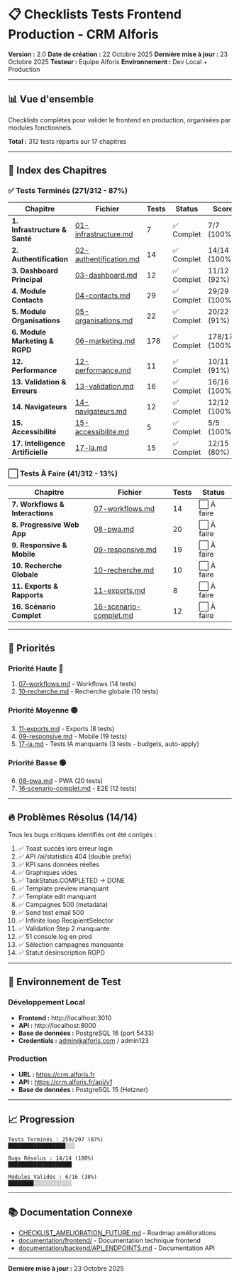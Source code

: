 # 📋 Checklists Tests Frontend Production - CRM Alforis

**Version :** 2.0
**Date de création :** 22 Octobre 2025
**Dernière mise à jour :** 23 Octobre 2025
**Testeur :** Équipe Alforis
**Environnement :** Dev Local + Production

---

## 📊 Vue d'ensemble

Checklists complètes pour valider le frontend en production, organisées par modules fonctionnels.

**Total :** 312 tests répartis sur 17 chapitres

---

## 📑 Index des Chapitres

### ✅ Tests Terminés (271/312 - 87%)

| Chapitre | Fichier | Tests | Status | Score |
|----------|---------|-------|--------|-------|
| **1. Infrastructure & Santé** | [01-infrastructure.md](01-infrastructure.md) | 7 | ✅ Complet | 7/7 (100%) |
| **2. Authentification** | [02-authentification.md](02-authentification.md) | 14 | ✅ Complet | 14/14 (100%) |
| **3. Dashboard Principal** | [03-dashboard.md](03-dashboard.md) | 12 | ✅ Complet | 11/12 (92%) |
| **4. Module Contacts** | [04-contacts.md](04-contacts.md) | 29 | ✅ Complet | 29/29 (100%) |
| **5. Module Organisations** | [05-organisations.md](05-organisations.md) | 22 | ✅ Complet | 20/22 (91%) |
| **6. Module Marketing & RGPD** | [06-marketing.md](06-marketing.md) | 178 | ✅ Complet | 178/178 (100%) |
| **12. Performance** | [12-performance.md](12-performance.md) | 11 | ✅ Complet | 10/11 (91%) |
| **13. Validation & Erreurs** | [13-validation.md](13-validation.md) | 16 | ✅ Complet | 16/16 (100%) |
| **14. Navigateurs** | [14-navigateurs.md](14-navigateurs.md) | 12 | ✅ Complet | 12/12 (100%) |
| **15. Accessibilité** | [15-accessibilite.md](15-accessibilite.md) | 5 | ✅ Complet | 5/5 (100%) |
| **17. Intelligence Artificielle** | [17-ia.md](17-ia.md) | 15 | ✅ Complet | 12/15 (80%) |

### ⬜ Tests À Faire (41/312 - 13%)

| Chapitre | Fichier | Tests | Status |
|----------|---------|-------|--------|
| **7. Workflows & Interactions** | [07-workflows.md](07-workflows.md) | 14 | ⬜ À faire |
| **8. Progressive Web App** | [08-pwa.md](08-pwa.md) | 20 | ⬜ À faire |
| **9. Responsive & Mobile** | [09-responsive.md](09-responsive.md) | 19 | ⬜ À faire |
| **10. Recherche Globale** | [10-recherche.md](10-recherche.md) | 10 | ⬜ À faire |
| **11. Exports & Rapports** | [11-exports.md](11-exports.md) | 8 | ⬜ À faire |
| **16. Scénario Complet** | [16-scenario-complet.md](16-scenario-complet.md) | 12 | ⬜ À faire |

---

## 🎯 Priorités

### Priorité Haute 🔴
1. [07-workflows.md](07-workflows.md) - Workflows (14 tests)
2. [10-recherche.md](10-recherche.md) - Recherche globale (10 tests)

### Priorité Moyenne 🟡
3. [11-exports.md](11-exports.md) - Exports (8 tests)
4. [09-responsive.md](09-responsive.md) - Mobile (19 tests)
5. [17-ia.md](17-ia.md) - Tests IA manquants (3 tests - budgets, auto-apply)

### Priorité Basse 🟢
6. [08-pwa.md](08-pwa.md) - PWA (20 tests)
7. [16-scenario-complet.md](16-scenario-complet.md) - E2E (12 tests)

---

## 🔥 Problèmes Résolus (14/14)

Tous les bugs critiques identifiés ont été corrigés :

1. ✅ Toast succès lors erreur login
2. ✅ API /ai/statistics 404 (double prefix)
3. ✅ KPI sans données réelles
4. ✅ Graphiques vides
5. ✅ TaskStatus.COMPLETED → DONE
6. ✅ Template preview manquant
7. ✅ Template edit manquant
8. ✅ Campagnes 500 (metadata)
9. ✅ Send test email 500
10. ✅ Infinite loop RecipientSelector
11. ✅ Validation Step 2 manquante
12. ✅ 51 console.log en prod
13. ✅ Sélection campagnes manquante
14. ✅ Statut désinscription RGPD

---

## 🔧 Environnement de Test

### Développement Local
- **Frontend :** http://localhost:3010
- **API :** http://localhost:8000
- **Base de données :** PostgreSQL 16 (port 5433)
- **Credentials :** admin@alforis.com / admin123

### Production
- **URL :** https://crm.alforis.fr
- **API :** https://crm.alforis.fr/api/v1
- **Base de données :** PostgreSQL 15 (Hetzner)

---

## 📈 Progression

```
Tests Terminés : 259/297 (87%)
██████████████████░░░

Bugs Résolus : 14/14 (100%)
████████████████████

Modules Validés : 6/16 (38%)
████████░░░░░░░░░░░░
```

---

## 📚 Documentation Connexe

- [CHECKLIST_AMELIORATION_FUTURE.md](../CHECKLIST_AMELIORATION_FUTURE.md) - Roadmap améliorations
- [documentation/frontend/](../documentation/frontend/) - Documentation technique frontend
- [documentation/backend/API_ENDPOINTS.md](../documentation/backend/API_ENDPOINTS.md) - Documentation API

---

**Dernière mise à jour :** 23 Octobre 2025
